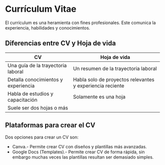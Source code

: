 # Currículum Vitae

El currículum es una heramienta con fines profesionales. Este comunica la experiencia, habilidades y conocimientos.

## Diferencias entre CV y Hoja de vida

| CV  | Hoja de vida |
| --- | ----------- |
| Una guía de la trayectoria laboral | Un resumen de la trayectoria laboral |
| Detalla conocimientos y experiencia | Habla solo de proyectos relevantes y experiencia reciente |
| Habla de estudios y capacitación | Solamente es una hoja |
| Suele ser dos hojas o más |  |

## Plataformas para crear el CV

Dos opciones para crear un CV son:

- Canva.- Permite crear CV con diseños y plantillas más avanzadas.
- Google Docs (Templates).- Permite crear CV de forma rápida, sin embargo muchas veces las plantillas resultan ser demasiado simples.
